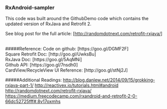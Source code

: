 ### RxAndroid-sampler

This code was built around the GithubDemo code which contains the updated version of RxJava and Retrofit 2.

See blog post for the full article: [http://randomdotnext.com/retrofit-rxjava/]

<br>
#####Reference:
Code on github: [https://goo.gl/DGMF2F] <br>
Square Retrofit Doc: [http://goo.gl/UwksBu] <br>
RxJava Doc: [https://goo.gl/5AqMNi] <br>
Github API: [https://goo.gl/7nsdh0] <br>
CardView/RecycleView UI Reference: [http://goo.gl/stNj2J]

#####Additional Readings:
http://blog.danlew.net/2014/09/15/grokking-rxjava-part-1/
http://reactivex.io/tutorials.html#android
http://randomdotnext.com/retrofit-rxjava/
https://medium.freecodecamp.com/rxandroid-and-retrofit-2-0-66dc52725fff#.8v17oxmhs
